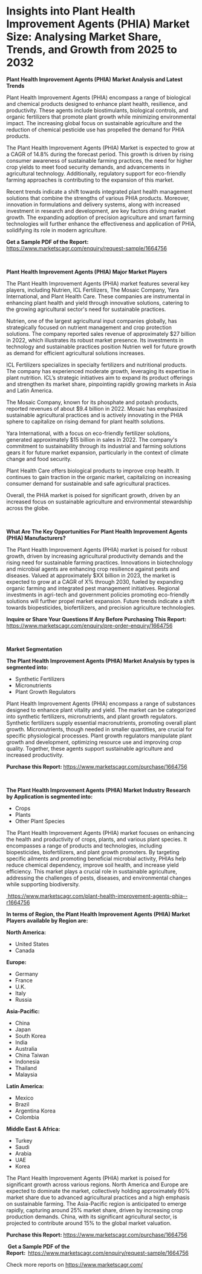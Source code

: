 <p><h1>Insights into Plant Health Improvement Agents (PHIA) Market Size: Analysing Market Share, Trends, and Growth from 2025 to 2032</h1></p><p><strong>Plant Health Improvement Agents (PHIA) Market Analysis and Latest Trends</strong></p>
<p><p>Plant Health Improvement Agents (PHIA) encompass a range of biological and chemical products designed to enhance plant health, resilience, and productivity. These agents include biostimulants, biological controls, and organic fertilizers that promote plant growth while minimizing environmental impact. The increasing global focus on sustainable agriculture and the reduction of chemical pesticide use has propelled the demand for PHIA products.</p><p>The Plant Health Improvement Agents (PHIA) Market is expected to grow at a CAGR of 14.8% during the forecast period. This growth is driven by rising consumer awareness of sustainable farming practices, the need for higher crop yields to meet food security demands, and advancements in agricultural technology. Additionally, regulatory support for eco-friendly farming approaches is contributing to the expansion of this market.</p><p>Recent trends indicate a shift towards integrated plant health management solutions that combine the strengths of various PHIA products. Moreover, innovation in formulations and delivery systems, along with increased investment in research and development, are key factors driving market growth. The expanding adoption of precision agriculture and smart farming technologies will further enhance the effectiveness and application of PHIA, solidifying its role in modern agriculture.</p></p>
<p><strong>Get a Sample PDF of the Report:&nbsp;</strong> <a href="https://www.marketscagr.com/enquiry/request-sample/1664756?utm_campaign=2987&utm_medium=2&utm_source=Github&utm_content=ia&utm_term=23032025&utm_id=plant-health-improvement-agents-phia">https://www.marketscagr.com/enquiry/request-sample/1664756</a></p>
<p>&nbsp;</p>
<p><strong>Plant Health Improvement Agents (PHIA) Major Market Players</strong></p>
<p><p>The Plant Health Improvement Agents (PHIA) market features several key players, including Nutrien, ICL Fertilizers, The Mosaic Company, Yara International, and Plant Health Care. These companies are instrumental in enhancing plant health and yield through innovative solutions, catering to the growing agricultural sector's need for sustainable practices.</p><p>Nutrien, one of the largest agricultural input companies globally, has strategically focused on nutrient management and crop protection solutions. The company reported sales revenue of approximately $27 billion in 2022, which illustrates its robust market presence. Its investments in technology and sustainable practices position Nutrien well for future growth as demand for efficient agricultural solutions increases.</p><p>ICL Fertilizers specializes in specialty fertilizers and nutritional products. The company has experienced moderate growth, leveraging its expertise in plant nutrition. ICL’s strategic initiatives aim to expand its product offerings and strengthen its market share, pinpointing rapidly growing markets in Asia and Latin America.</p><p>The Mosaic Company, known for its phosphate and potash products, reported revenues of about $9.4 billion in 2022. Mosaic has emphasized sustainable agricultural practices and is actively innovating in the PHIA sphere to capitalize on rising demand for plant health solutions.</p><p>Yara International, with a focus on eco-friendly fertilizer solutions, generated approximately $15 billion in sales in 2022. The company's commitment to sustainability through its industrial and farming solutions gears it for future market expansion, particularly in the context of climate change and food security.</p><p>Plant Health Care offers biological products to improve crop health. It continues to gain traction in the organic market, capitalizing on increasing consumer demand for sustainable and safe agricultural practices.</p><p>Overall, the PHIA market is poised for significant growth, driven by an increased focus on sustainable agriculture and environmental stewardship across the globe.</p></p>
<p>&nbsp;</p>
<p><strong>What Are The Key Opportunities For Plant Health Improvement Agents (PHIA) Manufacturers?</strong></p>
<p><p>The Plant Health Improvement Agents (PHIA) market is poised for robust growth, driven by increasing agricultural productivity demands and the rising need for sustainable farming practices. Innovations in biotechnology and microbial agents are enhancing crop resilience against pests and diseases. Valued at approximately $XX billion in 2023, the market is expected to grow at a CAGR of X% through 2030, fueled by expanding organic farming and integrated pest management initiatives. Regional investments in agri-tech and government policies promoting eco-friendly solutions will further propel market expansion. Future trends indicate a shift towards biopesticides, biofertilizers, and precision agriculture technologies.</p></p>
<p><strong>Inquire or Share Your Questions If Any Before Purchasing This Report:</strong> <a href="https://www.marketscagr.com/enquiry/pre-order-enquiry/1664756?utm_campaign=2987&utm_medium=2&utm_source=Github&utm_content=ia&utm_term=23032025&utm_id=plant-health-improvement-agents-phia">https://www.marketscagr.com/enquiry/pre-order-enquiry/1664756</a></p>
<p>&nbsp;</p>
<p><strong>Market Segmentation</strong></p>
<p><strong>The Plant Health Improvement Agents (PHIA) Market Analysis by types is segmented into:</strong></p>
<p><ul><li>Synthetic Fertilizers</li><li>Micronutrients</li><li>Plant Growth Regulators</li></ul></p>
<p><p>Plant Health Improvement Agents (PHIA) encompass a range of substances designed to enhance plant vitality and yield. The market can be categorized into synthetic fertilizers, micronutrients, and plant growth regulators. Synthetic fertilizers supply essential macronutrients, promoting overall plant growth. Micronutrients, though needed in smaller quantities, are crucial for specific physiological processes. Plant growth regulators manipulate plant growth and development, optimizing resource use and improving crop quality. Together, these agents support sustainable agriculture and increased productivity.</p></p>
<p><strong>Purchase this Report:&nbsp;</strong><a href="https://www.marketscagr.com/purchase/1664756?utm_campaign=2987&utm_medium=2&utm_source=Github&utm_content=ia&utm_term=23032025&utm_id=plant-health-improvement-agents-phia">https://www.marketscagr.com/purchase/1664756</a></p>
<p>&nbsp;</p>
<p><strong>The Plant Health Improvement Agents (PHIA) Market Industry Research by Application is segmented into:</strong></p>
<p><ul><li>Crops</li><li>Plants</li><li>Other Plant Species</li></ul></p>
<p><p>The Plant Health Improvement Agents (PHIA) market focuses on enhancing the health and productivity of crops, plants, and various plant species. It encompasses a range of products and technologies, including biopesticides, biofertilizers, and plant growth promoters. By targeting specific ailments and promoting beneficial microbial activity, PHIAs help reduce chemical dependency, improve soil health, and increase yield efficiency. This market plays a crucial role in sustainable agriculture, addressing the challenges of pests, diseases, and environmental changes while supporting biodiversity.</p></p>
<p><a href="https://www.marketscagr.com/plant-health-improvement-agents-phia--r1664756?utm_campaign=2987&utm_medium=2&utm_source=Github&utm_content=ia&utm_term=23032025&utm_id=plant-health-improvement-agents-phia">&nbsp;https://www.marketscagr.com/plant-health-improvement-agents-phia--r1664756</a></p>
<p><strong>In terms of Region, the Plant Health Improvement Agents (PHIA) Market Players available by Region are:</strong></p>
<p>
    <p> <strong> North America: </strong>
        <ul>
            <li>United States</li>
            <li>Canada</li>
        </ul>
        </p> 
    <p> <strong> Europe: </strong>
        <ul>
            <li>Germany</li>
            <li>France</li>
            <li>U.K.</li>
            <li>Italy</li>
            <li>Russia</li>
        </ul>
        </p> 
    <p> <strong> Asia-Pacific: </strong>
        <ul>
            <li>China</li>
            <li>Japan</li>
            <li>South Korea</li>
            <li>India</li>
            <li>Australia</li>
            <li>China Taiwan</li>
            <li>Indonesia</li>
            <li>Thailand</li>
            <li>Malaysia</li>
        </ul>
        </p> 
    <p> <strong> Latin America: </strong>
        <ul>
            <li>Mexico</li>
            <li>Brazil</li>
            <li>Argentina Korea</li>
            <li>Colombia</li>
        </ul>
        </p> 
    <p> <strong> Middle East & Africa: </strong>
        <ul>
            <li>Turkey</li>
            <li>Saudi</li>
            <li>Arabia</li>
            <li>UAE</li>
            <li>Korea</li>
        </ul>
    </p>
    </p>
<p><p>The Plant Health Improvement Agents (PHIA) market is poised for significant growth across various regions. North America and Europe are expected to dominate the market, collectively holding approximately 60% market share due to advanced agricultural practices and a high emphasis on sustainable farming. The Asia-Pacific region is anticipated to emerge rapidly, capturing around 25% market share, driven by increasing crop production demands. China, with its significant agricultural sector, is projected to contribute around 15% to the global market valuation.</p></p>
<p><strong>Purchase this Report: </strong><a href="https://www.marketscagr.com/purchase/1664756?utm_campaign=2987&utm_medium=2&utm_source=Github&utm_content=ia&utm_term=23032025&utm_id=plant-health-improvement-agents-phia">https://www.marketscagr.com/purchase/1664756</a></p>
<p>&nbsp;<strong>Get a Sample PDF of the Report:&nbsp;&nbsp;</strong><a href="https://www.marketscagr.com/enquiry/request-sample/1664756?utm_campaign=2987&utm_medium=2&utm_source=Github&utm_content=ia&utm_term=23032025&utm_id=plant-health-improvement-agents-phia">https://www.marketscagr.com/enquiry/request-sample/1664756</a></p>
<p><strong></strong></p>
<p>Check more reports on <a href="https://www.marketscagr.com/?utm_campaign=2987&utm_medium=2&utm_source=Github&utm_content=ia&utm_term=23032025&utm_id=plant-health-improvement-agents-phia">https://www.marketscagr.com/</a></p>
